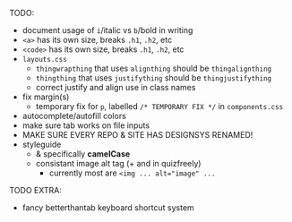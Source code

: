 TODO:
 - document usage of `i`/italic vs `b`/bold in writing
 - `<a>` has its own size, breaks `.h1`, `.h2`, etc
 - `<code>` has its own size, breaks `.h1`, `.h2`, etc
 - `layouts.css`
    - `thingwrapthing` that uses `alignthing` should be `thingalignthing`
    - `thingthing` that uses `justifything` should be `thingjustifything`
    - correct justify and align use in class names
 - fix margin(s)
    - temporary fix for `p`, labelled `/* TEMPORARY FIX */` in `components.css`
 - autocomplete/autofill colors
 - make sure tab works on file inputs
 - MAKE SURE EVERY REPO & SITE HAS DESIGNSYS RENAMED!
 - styleguide
    - & specifically **camelCase**
    - consistant image alt tag (+ and in quizfreely)
       - currently most are `<img ... alt="image" ...`

TODO EXTRA:
 - fancy betterthantab keyboard shortcut system
